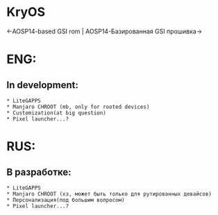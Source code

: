 # KryOS

<-AOSP14-based GSI rom | AOSP14-Базированная GSI прошивка->

# ENG:

## In development:
 	* LiteGAPPS
	* Manjaro CHROOT (mb, only for rooted devices)
	* Customization(at big question)
	* Pixel launcher...?
    
# RUS:

## В разработке:
	* LiteGAPPS
	* Manjaro CHROOT (хз, может быть только для рутированных девайсов)
	* Персонализация(под большим вопросом)
 	* Pixel launcher...?
